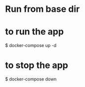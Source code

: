 # Run from base dir

# to run the app
$ docker-compose up -d

# to stop the app
$ docker-compose down
